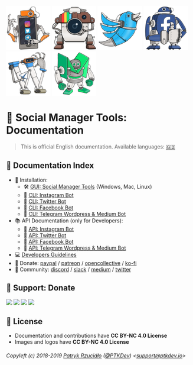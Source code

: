 [![](../.github/assets/smt_logo.png)](https://github.com/social-manager-tools/social-manager-tools)
[![](../.github/assets/smt_igbot_logo.png)](https://github.com/social-manager-tools/socialmanagertools-igbot)
[![](../.github/assets/smt_twbot_logo.png)](https://github.com/social-manager-tools/socialmanagertools-twbot)
[![](../.github/assets/smt_fbbot_logo.png)](https://github.com/social-manager-tools/socialmanagertools-fbbot)
[![](../.github/assets/smt_wpbot_logo.png)](https://github.com/social-manager-tools/social-manager-tools-tgbot-api)
[![](../.github/assets/smt_mebot_logo.png)](https://github.com/social-manager-tools/social-manager-tools-tgbot-api)

# 🤖 Social Manager Tools: Documentation
> This is official English documentation. Available languages: [🇬🇧](../en/README.md)

## 📎 Documentation Index
- 💾 Installation:
  - 🛠 [GUI: Social Manager Tools](./gui/installation/README.md) (Windows, Mac, Linux)
  - 🔧 [CLI: Instagram Bot](./igbot/installation/README.md)
  - 🔧 [CLI: Twitter Bot](./twbot/installation/README.md)
  - 🔧 [CLI: Facebook Bot](./fbbot/installation/README.md)
  - 🔧 [CLI: Telegram Wordpress &amp; Medium Bot](./tgbot/installation/README.md)
- 📚 API Documentation (only for Developers):
  - 📗 [API: Instagram Bot](./igbot/api/README.md)
  - 📕 [API: Twitter Bot](./twbot/api/README.md)
  - 📘 [API: Facebook Bot](./fbbot/api/README.md)
  - 📙 [API: Telegram Wordpress &amp; Medium Bot](./tgbot/api/README.md)
- 💻 [Developers Guidelines](./developers/guidesline/README.md)
- 🎁 Donate: [paypal](http://paypal.ptkdev.io) / [patreon](http://patreon.ptkdev.io) / [opencollective](http://opencollective.ptkdev.io) / [ko-fi](http://coffee.ptkdev.io)
- 🍻 Community: [discord](http://discord.ptkdev.io) / [slack](http://slack.ptkdev.io) / [medium](http://blog.ptkdev.io) / [twitter](https://twitter.com/socialmanagertools)

## 🎁 Support: Donate
[![](https://img.shields.io/badge/donate-paypal-005EA6.svg)](http://paypal.ptkdev.io) [![](https://img.shields.io/badge/donate-patreon-F87668.svg)](http://patreon.ptkdev.io) [![](https://img.shields.io/badge/donate-opencollective-5DA4F9.svg)](http://opencollective.ptkdev.io) [![](https://img.shields.io/badge/buy%20me-coffee-4B788C.svg)](http://coffee.ptkdev.io)

## 💫 License
* Documentation and contributions have **CC BY-NC 4.0 License**
* Images and logos have **CC BY-NC 4.0 License**

###### Copyleft (c) 2018-2019 [Patryk Rzucidło](https://ptk.dev) ([@PTKDev](https://twitter.com/ptkdev)) <[support@ptkdev.io](mailto:support@ptkdev.io)>